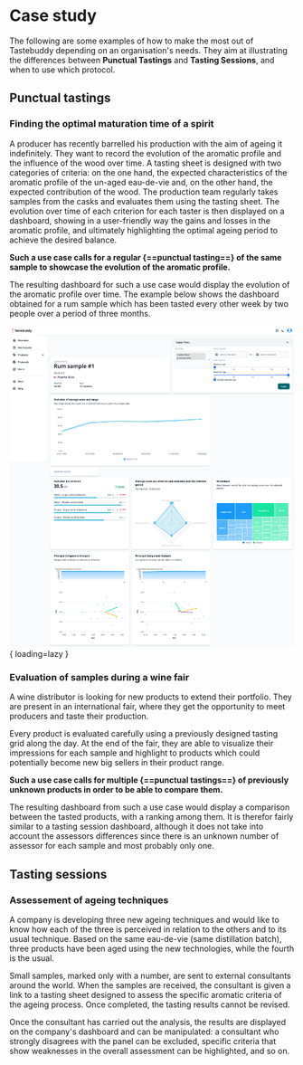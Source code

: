 # Case study

The following are some examples of how to make the most out of Tastebuddy
depending on an organisation's needs. They aim at illustrating the differences
between **Punctual Tastings** and **Tasting Sessions**, and when to use which
protocol.

## Punctual tastings

### Finding the optimal maturation time of a spirit

A producer has recently barrelled his production with the aim of ageing it
indefinitely. They want to record the evolution of the aromatic profile and the
influence of the wood over time.
A tasting sheet is designed with two categories of criteria: on the one hand, the
expected characteristics of the aromatic profile of the un-aged eau-de-vie and, on
the other hand, the expected contribution of the wood.
The production team regularly takes samples from the casks and evaluates them
using the tasting sheet. The evolution over time of each criterion for each taster is
then displayed on a dashboard, showing in a user-friendly way the gains and losses
in the aromatic profile, and ultimately highlighting the optimal ageing period to
achieve the desired balance.

**Such a use case calls for a regular {==punctual tasting==} of the same sample to
showcase the evolution of the aromatic profile.**

The resulting dashboard for such a use case would display the evolution of the
aromatic profile over time. The example below shows the dashboard obtained for a
rum sample which has been tasted every other week by two people over a period of
three months.

![Product evolution dashboard example](images/product_evolution.png){ loading=lazy }

### Evaluation of samples during a wine fair

A wine distributor is looking for new products to extend their portfolio.
They are present in an international fair, where they get the opportunity to
meet producers and taste their production.

Every product is evaluated carefully using a previously designed tasting
grid along the day. At the end of the fair, they are able to visualize their
impressions for each sample and highlight to products which could potentially
become new big sellers in their product range.

**Such a use case calls for multiple {==punctual tastings==} of previously
unknown products in order to be able to compare them.**

The resulting dashboard from such a use case would display a comparison between
the tasted products, with a ranking among them. It is therefor fairly similar to
a tasting session dashboard, although it does not take into account the
assessors differences since there is an unknown number of assessor for each
sample and most probably only one.

## Tasting sessions

### Assessement of ageing techniques

A company is developing three new ageing techniques and would like to know how
each of the three is perceived in relation to the others and to its usual technique.
Based on the same eau-de-vie (same distillation batch), three products have been
aged using the new technologies, while the fourth is the usual.

Small samples, marked only with a number, are sent to external consultants around
the world. When the samples are received, the consultant is given a link to a tasting
sheet designed to assess the specific aromatic criteria of the ageing process.
Once completed, the tasting results cannot be revised.

Once the consultant has carried out the analysis, the results are displayed on the
company's dashboard and can be manipulated: a consultant who strongly
disagrees with the panel can be excluded, specific criteria that show weaknesses
in the overall assessment can be highlighted, and so on.
